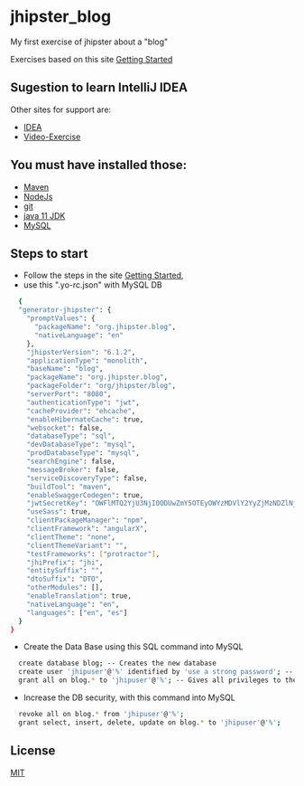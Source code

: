 # jhipster_blog
My first exercise of jhipster about a "blog"

Exercises based on this site 
[Getting Started](https://github.com/mraible/jhipster6-demo/)

## Sugestion to learn IntelliJ IDEA 
Other sites for support are:
  - [IDEA](https://www.jetbrains.com/idea/)
  - [Video-Exercise](https://www.youtube.com/watch?v=uQqlO3IGpTU&t=7s)

## You must have installed those:
  - [Maven](https://maven.apache.org/download.cgi)
  - [NodeJs](https://nodejs.org/es/download/)
  - [git](https://git-scm.com/downloads)
  - [java 11 JDK](https://www.oracle.com/co/java/technologies/javase-jdk11-downloads.html)
  - [MySQL](https://dev.mysql.com/downloads/mysql/5.7.html)

## Steps to start
  - Follow the steps in the site [Getting Started](https://github.com/mraible/jhipster6-demo/),
  - use this ".yo-rc.json" with MySQL DB
  ```bash
    {
    "generator-jhipster": {
      "promptValues": {
        "packageName": "org.jhipster.blog",
        "nativeLanguage": "en"
      },
      "jhipsterVersion": "6.1.2",
      "applicationType": "monolith",
      "baseName": "blog",
      "packageName": "org.jhipster.blog",
      "packageFolder": "org/jhipster/blog",
      "serverPort": "8080",
      "authenticationType": "jwt",
      "cacheProvider": "ehcache",
      "enableHibernateCache": true,
      "websocket": false,
      "databaseType": "sql",
      "devDatabaseType": "mysql",
      "prodDatabaseType": "mysql",
      "searchEngine": false,
      "messageBroker": false,
      "serviceDiscoveryType": false,
      "buildTool": "maven",
      "enableSwaggerCodegen": true,
      "jwtSecretKey": "OWFlMTQ2YjU3NjI0ODUwZmY5OTEyOWYzMDVlY2YyZjMzNDZlNjNkMzNhNTM1NjIwZDg1OTI5ODExMzA1YTdmMjAxOWM4NjEzZjhkMGNkYjQ0NWUzMGI4M2U5MzJlNDg2NDhhZWFkODZhYTI2YWQ3YWRmZWFhNzk5MGI4NzY5YTk=",
      "useSass": true,
      "clientPackageManager": "npm",
      "clientFramework": "angularX",
      "clientTheme": "none",
      "clientThemeVariant": "",
      "testFrameworks": ["protractor"],
      "jhiPrefix": "jhi",
      "entitySuffix": "",
      "dtoSuffix": "DTO",
      "otherModules": [],
      "enableTranslation": true,
      "nativeLanguage": "en",
      "languages": ["en", "es"]
    }
  }
  ```
  - Create the Data Base using this SQL command into MySQL
  ```bash
    create database blog; -- Creates the new database
    create user 'jhipuser'@'%' identified by 'use a strong password'; -- Creates the user
    grant all on blog.* to 'jhipuser'@'%'; -- Gives all privileges to the new user on the newly created database
  ```
  - Increase the DB security, with this command into MySQL
  ```bash
    revoke all on blog.* from 'jhipuser'@'%';
    grant select, insert, delete, update on blog.* to 'jhipuser'@'%';
  ```
  
## License
[MIT](https://choosealicense.com/licenses/mit/)
